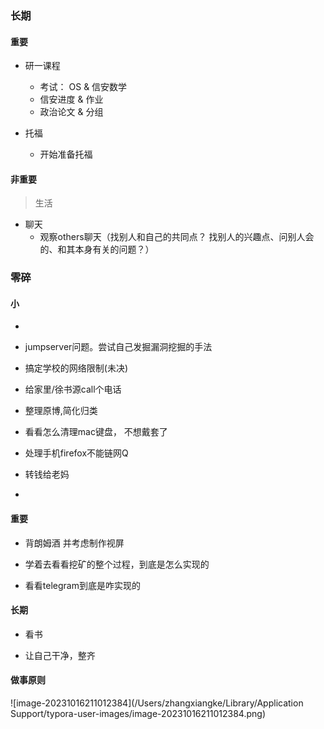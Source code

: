 ### 长期





#### 重要

+ 研一课程
  + 考试： OS & 信安数学
  + 信安进度 &  作业
  + 政治论文  &  分组
+ 托福

  + 开始准备托福














#### 非重要

> 生活

+ 聊天
  + 观察others聊天（找别人和自己的共同点？ 找别人的兴趣点、问别人会的、和其本身有关的问题？）











### 零碎



#### 小



+ 

+ jumpserver问题。尝试自己发掘漏洞挖掘的手法

+ 搞定学校的网络限制(未决)

+ 给家里/徐书源call个电话

+ 整理原博,简化归类

+ 看看怎么清理mac键盘， 不想戴套了

+ 处理手机firefox不能链网Q

+ 转钱给老妈

+ 

  











#### 重要



+ 背朗姆酒 并考虑制作视屏

+ 学着去看看挖矿的整个过程，到底是怎么实现的

+ 看看telegram到底是咋实现的

  




#### 长期

+ 看书

+ 让自己干净，整齐

  

  



















#### 做事原则





![image-20231016211012384](/Users/zhangxiangke/Library/Application Support/typora-user-images/image-20231016211012384.png)







